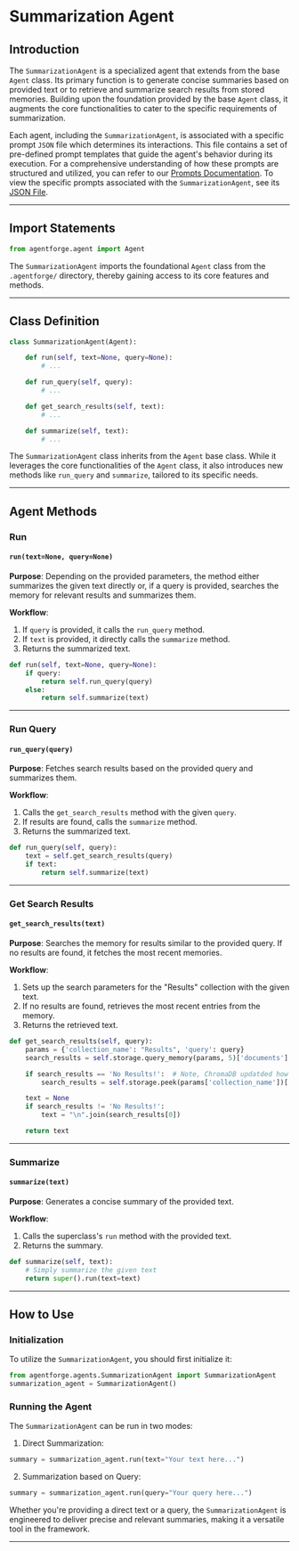 # Summarization Agent

## Introduction

The `SummarizationAgent` is a specialized agent that extends from the base `Agent` class. Its primary function is to generate concise summaries based on provided text or to retrieve and summarize search results from stored memories. Building upon the foundation provided by the base `Agent` class, it augments the core functionalities to cater to the specific requirements of summarization.

Each agent, including the `SummarizationAgent`, is associated with a specific prompt `JSON` file which determines its interactions. This file contains a set of pre-defined prompt templates that guide the agent's behavior during its execution. For a comprehensive understanding of how these prompts are structured and utilized, you can refer to our [Prompts Documentation](../Prompts/AgentPrompts.md). To view the specific prompts associated with the `SummarizationAgent`, see its [JSON File](../../../src/agentforge/utils/installer/agents/SummarizationAgent.json).

---

## Import Statements

```python
from agentforge.agent import Agent
```

The `SummarizationAgent` imports the foundational `Agent` class from the `.agentforge/` directory, thereby gaining access to its core features and methods.

---

## Class Definition

```python
class SummarizationAgent(Agent):

    def run(self, text=None, query=None):
        # ...

    def run_query(self, query):
        # ...

    def get_search_results(self, text):
        # ...

    def summarize(self, text):
        # ...
```

The `SummarizationAgent` class inherits from the `Agent` base class. While it leverages the core functionalities of the `Agent` class, it also introduces new methods like `run_query` and `summarize`, tailored to its specific needs.

---

## Agent Methods

### Run
#### `run(text=None, query=None)`

**Purpose**: Depending on the provided parameters, the method either summarizes the given text directly or, if a query is provided, searches the memory for relevant results and summarizes them.

**Workflow**:
1. If `query` is provided, it calls the `run_query` method.
2. If `text` is provided, it directly calls the `summarize` method.
3. Returns the summarized text.

```python
def run(self, text=None, query=None):
    if query:
        return self.run_query(query)
    else:
        return self.summarize(text)
```

---

### Run Query
#### `run_query(query)`

**Purpose**: Fetches search results based on the provided query and summarizes them.

**Workflow**:
1. Calls the `get_search_results` method with the given `query`.
2. If results are found, calls the `summarize` method.
3. Returns the summarized text.

```python
def run_query(self, query):
    text = self.get_search_results(query)
    if text:
        return self.summarize(text)
```

---

### Get Search Results
#### `get_search_results(text)`

**Purpose**: Searches the memory for results similar to the provided query. If no results are found, it fetches the most recent memories.

**Workflow**:
1. Sets up the search parameters for the "Results" collection with the given text.
2. If no results are found, retrieves the most recent entries from the memory.
3. Returns the retrieved text.

```python
def get_search_results(self, query):
    params = {'collection_name': "Results", 'query': query}
    search_results = self.storage.query_memory(params, 5)['documents']

    if search_results == 'No Results!':  # Note, ChromaDB updatded how their collections work breaking this code
        search_results = self.storage.peek(params['collection_name'])['documents']

    text = None
    if search_results != 'No Results!':
        text = "\n".join(search_results[0])

    return text
```

---

### Summarize
#### `summarize(text)`

**Purpose**: Generates a concise summary of the provided text.

**Workflow**:
1. Calls the superclass's `run` method with the provided text.
2. Returns the summary.

```python
def summarize(self, text):
    # Simply summarize the given text
    return super().run(text=text)
```

---

## How to Use

### Initialization

To utilize the `SummarizationAgent`, you should first initialize it:

```python
from agentforge.agents.SummarizationAgent import SummarizationAgent
summarization_agent = SummarizationAgent()
```

### Running the Agent

The `SummarizationAgent` can be run in two modes:

1. Direct Summarization:

```python
summary = summarization_agent.run(text="Your text here...")
```

2. Summarization based on Query:

```python
summary = summarization_agent.run(query="Your query here...")
```

Whether you're providing a direct text or a query, the `SummarizationAgent` is engineered to deliver precise and relevant summaries, making it a versatile tool in the framework.

---